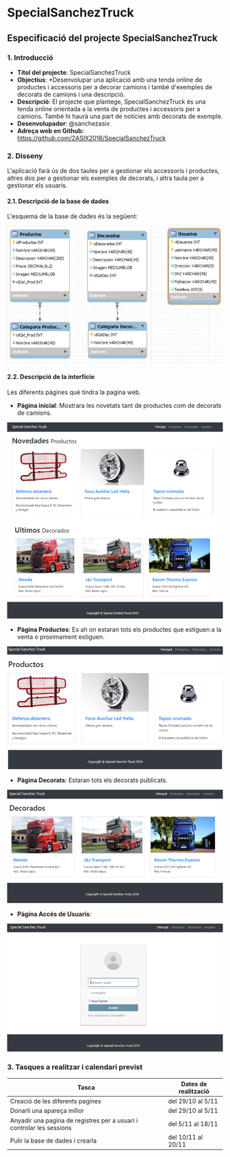 # SpecialSanchezTruck

## Especificació del projecte SpecialSanchezTruck

### 1. Introducció

* **Títol del projecte**: SpecialSanchezTruck
* **Objectius**: 
  *Desenvolupar una aplicació amb una tenda online de productes i accessoris per a decorar camions i també d'exemples de decorats de camions i una descripció.
* **Descripció**: El projecte que plantege, SpecialSanchezTruck és una tenda online orientada a la venta de productes i accessoris per a camions. També hi haurà una part de notícies amb decorats de exemple.
* **Desenvolupador**: @sanchezasix
* **Adreça web en Github:** https://github.com/2ASIX2018/SpecialSanchezTruck

### 2. Disseny

L'aplicació farà ús de dos taules per a gestionar els accessoris i productes, altres dos per a gestionar els exemples de decorats, i altra taula per a gestionar els usuaris.

#### 2.1. Descripció de la base de dades

L'esquema de la base de dades és la següent:

![Base de dades](imgread/bd.PNG)

#### 2.2. Descripció de la interfície

Les diferents pàgines què tindra la pagina web.

* **Pàgina inicial**: Mostrara les novetats tant de productes com de decorats de camions.

![Pàgina Principal](imgread/principal.PNG)

* **Pàgina Productes**: Es ah on estaran tots els productes que estiguen a la venta o proximament estiguen.

![Pàgina Productos](imgread/Productes.PNG)

* **Pàgina Decorats**: Estaran tots els decorats publicats.

![Pàgina Decorados](imgread/Decorados.PNG)

* **Pàgina Accés de Usuaris**:

![Pàgina Login](imgread/login.PNG)

### 3. Tasques a realitzar i calendari previst

| Tasca | Dates de realització |
|------|-------------|
| Creació de les diferents pagines | del 29/10 al 5/11 |
| Donarli una apareça millor |del 29/10 al 5/11  |
| Anyadir una pagina de registres per a usuari i controlar les sessions |del 5/11 al 18/11  |
| Pulir la base de dades i crearla |del 10/11 al 20/11  |